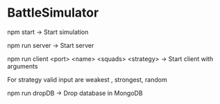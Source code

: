 # BattleSimulator

npm start -> Start simulation

npm run server -> Start server

npm run client &lt;port&gt; &lt;name&gt; &lt;squads&gt; &lt;strategy&gt; -> Start client with arguments

For strategy valid input are  weakest , strongest, random

npm run dropDB -> Drop database in MongoDB
